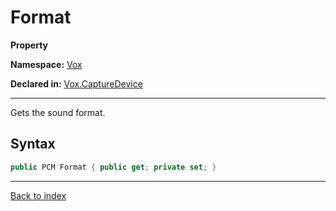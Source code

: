 # Format

**Property**

**Namespace:** [Vox](Vox.md)

**Declared in:** [Vox.CaptureDevice](Vox.CaptureDevice.md)

------



Gets the sound format.


## Syntax

```csharp
public PCM Format { public get; private set; }
```

------

[Back to index](index.md)